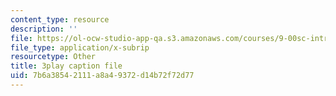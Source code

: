 ```yaml
---
content_type: resource
description: ''
file: https://ol-ocw-studio-app-qa.s3.amazonaws.com/courses/9-00sc-introduction-to-psychology-fall-2011/7b6a38542111a8a49372d14b72f72d77_-cK1og4ElKE.srt
file_type: application/x-subrip
resourcetype: Other
title: 3play caption file
uid: 7b6a3854-2111-a8a4-9372-d14b72f72d77
---
```

